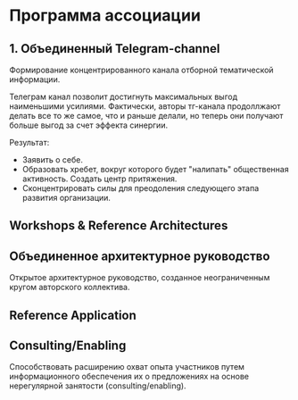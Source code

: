 # Программа ассоциации

## 1. Объединенный Telegram-channel

Формирование концентрированного канала отборной тематической информации.

Телеграм канал позволит достигнуть максимальных выгод наименьшими усилиями. Фактически, авторы тг-канала продоллжают делать все то же самое, что и раньше делали, но теперь они получают больше выгод за счет эффекта синергии.

Результат:

- Заявить о себе.
- Образовать хребет, вокруг которого будет "налипать" общественная активность. Создать центр притяжения.
- Сконцентрировать силы для преодоления следующего этапа развития организации.


## Workshops & Reference Architectures


## Объединенное архитектурное руководство

Открытое архитектурное руководство, созданное неограниченным кругом авторского коллектива.

## Reference Application

## Consulting/Enabling

Способствовать расширению охват опыта участников путем информационного обеспечения их о предложениях на основе нерегулярной занятости (consulting/enabling).
